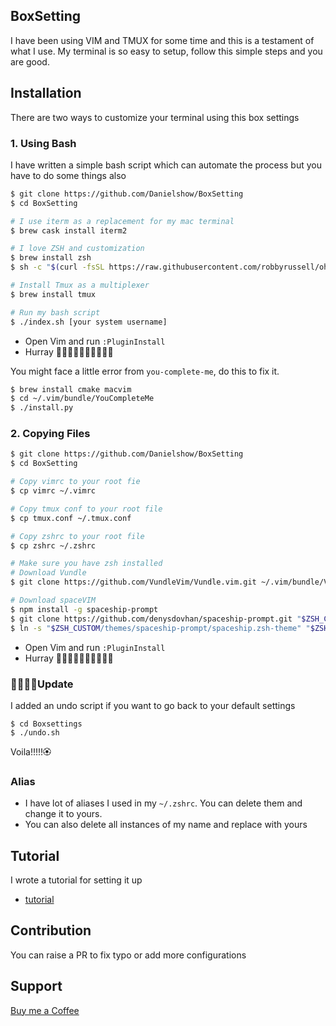 ## BoxSetting
I have been using VIM and TMUX for some time and this is a testament of what I use. My terminal is so easy to setup, follow this simple steps and you are good.

## Installation
There are two ways to customize your terminal using this box settings

### 1. Using Bash
I have written a simple bash script which can automate the process but you have to do some things also

```bash
$ git clone https://github.com/Danielshow/BoxSetting
$ cd BoxSetting

# I use iterm as a replacement for my mac terminal
$ brew cask install iterm2

# I love ZSH and customization
$ brew install zsh
$ sh -c "$(curl -fsSL https://raw.githubusercontent.com/robbyrussell/oh-my-zsh/master/tools/install.sh)"

# Install Tmux as a multiplexer
$ brew install tmux

# Run my bash script
$ ./index.sh [your system username]
```
- Open Vim and run `:PluginInstall`
- Hurray 🎉🎉🎉🎉🎉🎉🎉🎉🎉🎉

You might face a little error from `you-complete-me`, do this to fix it.
```bash
$ brew install cmake macvim
$ cd ~/.vim/bundle/YouCompleteMe
$ ./install.py
```

### 2. Copying Files
```bash
$ git clone https://github.com/Danielshow/BoxSetting
$ cd BoxSetting

# Copy vimrc to your root fie
$ cp vimrc ~/.vimrc

# Copy tmux conf to your root file
$ cp tmux.conf ~/.tmux.conf

# Copy zshrc to your root file 
$ cp zshrc ~/.zshrc

# Make sure you have zsh installed
# Download Vundle
$ git clone https://github.com/VundleVim/Vundle.vim.git ~/.vim/bundle/Vundle.vim

# Download spaceVIM
$ npm install -g spaceship-prompt
$ git clone https://github.com/denysdovhan/spaceship-prompt.git "$ZSH_CUSTOM/themes/spaceship-prompt"
$ ln -s "$ZSH_CUSTOM/themes/spaceship-prompt/spaceship.zsh-theme" "$ZSH_CUSTOM/themes/spaceship.zsh-theme"
```
- Open Vim and run `:PluginInstall`
- Hurray 🎉🎉🎉🎉🎉🎉🎉🎉🎉🎉

### 🧘‍♂️🧘‍♂️Update
I added an undo script if you want to go back to your default settings
```shell
$ cd Boxsettings
$ ./undo.sh
```
Voila!!!!!🏵

### Alias
- I have lot of aliases I used in my `~/.zshrc`. You can delete them and change it to yours.
- You can also delete all instances of my name and replace with yours

## Tutorial
I wrote a tutorial for setting it up
- [tutorial](https://danielshow.dev/posts/setting-up-vim-tmux-iterm-and-oh-my-zsh-a-better-workflow/)


## Contribution
You can raise a PR to fix typo or add more configurations


## Support
[Buy me a Coffee](https://www.buymeacoffee.com/danielshow)
